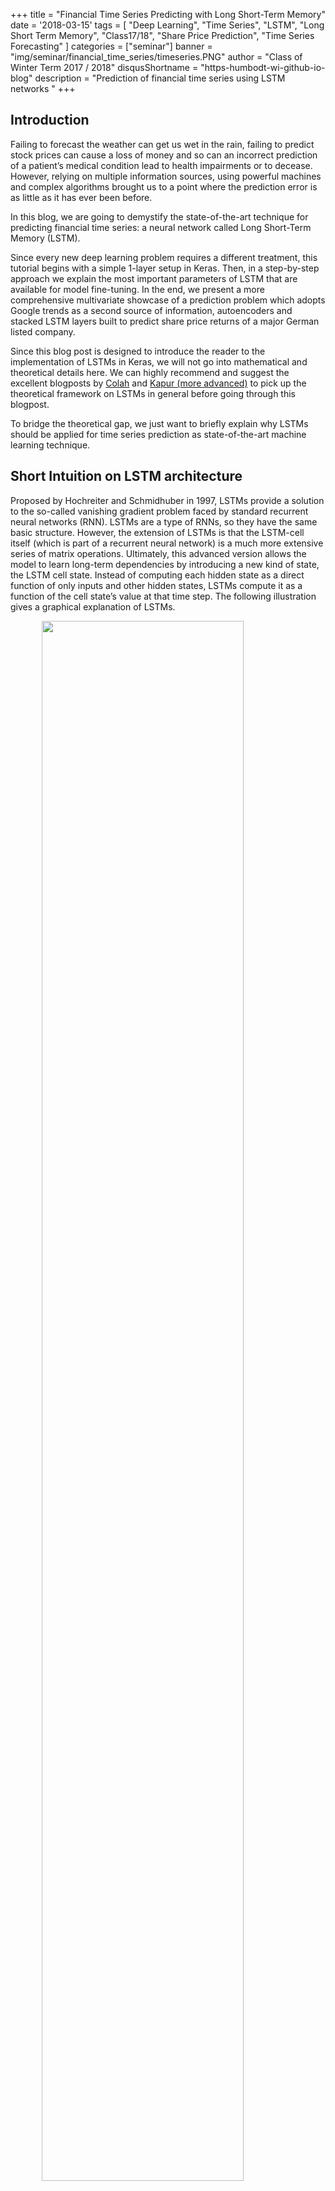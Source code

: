 +++
title = "Financial Time Series Predicting with Long Short-Term Memory"
date = '2018-03-15'
tags = [ "Deep Learning", "Time Series", "LSTM", "Long Short Term Memory", "Class17/18", "Share Price Prediction", "Time Series Forecasting" ]
categories = ["seminar"]
banner = "img/seminar/financial_time_series/timeseries.PNG"
author = "Class of Winter Term 2017 / 2018"
disqusShortname = "https-humbodt-wi-github-io-blog"
description = "Prediction of financial time series using LSTM networks "
+++

## Introduction
Failing to forecast the weather can get us wet in the rain, failing to predict stock prices can cause a loss of money and so can an incorrect prediction of a patient’s medical condition lead to health impairments or to decease. However, relying on multiple information sources, using powerful machines and complex algorithms brought us to a point where the prediction error is as little as it has ever been before.

In this blog, we are going to demystify the state-of-the-art technique for predicting financial time series: a neural network called Long Short-Term Memory (LSTM). 

Since every new deep learning problem requires a different treatment, this tutorial begins with a simple 1-layer setup in Keras. Then, in a step-by-step approach we explain the most important parameters of LSTM that are available for model fine-tuning. In the end, we present a more comprehensive multivariate showcase of a prediction problem which adopts Google trends as a second source of information, autoencoders and stacked LSTM layers built to predict share price returns of a major German listed company.

Since this blog post is designed to introduce the reader to the implementation of LSTMs in Keras, we will not go into mathematical and theoretical details here. We can highly recommend and suggest the excellent blogposts by <a href="http://colah.github.io/posts/2015-08-Understanding-LSTMs/">Colah</a> and  <a href="https://ayearofai.com/rohan-lenny-3-recurrent-neural-networks-10300100899b">Kapur (more advanced)</a> to pick up the theoretical framework on LSTMs in general before going through this blogpost. 

To bridge the theoretical gap, we just want to briefly explain why LSTMs should be applied for time series prediction as state-of-the-art machine learning technique. 

## Short Intuition on LSTM architecture
Proposed by Hochreiter and Schmidhuber in 1997, LSTMs provide a solution to the so-called vanishing gradient problem faced by standard recurrent neural networks (RNN). LSTMs are a type of RNNs, so they have the same basic structure. However, the extension of LSTMs is that the LSTM-cell itself (which is part of a recurrent neural network) is a much more extensive series of matrix operations. Ultimately, this advanced version allows the model to learn long-term dependencies by introducing a new kind of state, the LSTM cell state. Instead of computing each hidden state as a direct function of only inputs and other hidden states, LSTMs compute it as a function of the cell state’s value at that time step. The following illustration gives a graphical explanation of LSTMs.


<img align="center" width="80%" style="display:block;margin:0 auto;" 
src="/blog/img/seminar/financial_time_series/LSTM3-chain_orig.png">
<i style="float:right;">Figure from: <a href="http://colah.github.io/posts/2015-08-Understanding-LSTMs/">Colah's Blog</a></i>
<br><br style="clear: both">
The cell state is the top line in the LSTM cell illustrated in the figure above. It can be intuitively thought of as being a conveyor belt which carries long-term memory. Mathematically, it is just a vector. The reason to use this analogy is because information can flow through a cell very easily without the need for the cell state being modified at all. With RNNs, each hidden state takes all the information from before and fully transforms it by applying a function over it. Each component of the hidden state is modified according to the new information at each single time step. In contrast, the LSTM cell state takes information and only selectively modifies it while the existing information flows through. This methodology solves the vanishing gradient problem. Why? The key is that new information is added, i.e. not multiplied, to the cell state. Different to multiplication in RNNs, addition distributes gradients equally, the chain-rule does not apply. Thus, when we inject a gradient at the end, it will easily flow back all the way to the beginning without the problem to vanish. But enough theory, let’s get our hands dirty with the implementation in Keras.

## Getting started...
### Data Collection 

Before we can start our journey we would like to introduce two useful APIs that can make your life a lot easier:

* `Pandas_datareader` can be used to download finance data via the Yahoo Finance API.
  You can see a small snipped down below. Include your stock and your time frame.
  API does normally not provide returns, which are commonly used in practice. We added another line that calculate log returns for your. Log returns are great! Check it out: Here is a good <a href="https://trends.google.com/trends/explore?q=VW">Google trend API</a>. 

* `Pytrends` can access the <a href="https://medium.com/@pewresearch/using-google-trends-data-for-research-here-are-6-questions-to-ask-a7097f5fb526">reference</a>. In the second box you can find a more comprehensive example that collects data from Google, loops the code, and can even continue downloading at another day (your daily quota is unfortunately limited). Please have a look at the code. If you spend a moment, we are sure you can figure it out. For more information: Here is a good <a href="https://medium.com/@pewresearch/using-google-trends-data-for-research-here-are-6-questions-to-ask-a7097f5fb526">reference</a>. The details of the snipped are not to important for
our modelling, but have a look!
<br><br>



{{< highlight python "style=emacs" >}}
# Get Yahoo Data
import pandas_datareader as pdr

stock = pdr.get_data_yahoo(symbols='#your stock ticker', start=datetime(2012, 1, 1), end=datetime(2017, 12, 31))
stock = stock['Adj Close'] # or one of the other columns (i.e., opening prices, Volumes)
stock_returns = np.log(stock/stock.shift())[1:] #calculate log returns
{{< /highlight >}}



{{< highlight python "style=emacs" >}}
# Download Data from google Trends
from pytrends.request import TrendReq
import datetime
import os
google_username = #(...) #INCLUDE YOUR GOOGLE ACCOUNT
google_password = #(...)
pytrend = TrendReq(google_username, google_password, custom_useragent="My Pytrends Script")

formatter = "{:02d}".format

databegin = list(map(formatter, range(0, 19, 3))) #change TIME here.
dataend   = list(map(formatter, range(4, 25, 3))) #downloads for hourly data atm

lastdate = datetime.date(2018, 3, 12) # Until when do you want to download

file = open("daysleft.txt")
daysprior = int(file.read())
file.close()

while daysprior>2:
    
    file = open("daysleft.txt", "w")
    file.write(str(daysprior))
    file.close()
    
    daysbefore = lastdate - datetime.timedelta(days=daysprior)
    
    keywords = ["Volkswagen"] #INCLUDE KEYWORDS HERE! 
    for i in range(0, len(databegin)):
        begin = daysbefore.strftime("%Y-%m-%d") + "T" + databegin[i]
        end   = daysbefore.strftime("%Y-%m-%d") + "T" + dataend[i]
        
        timeframestring = begin + " " + end
        
        for j in range (0, len(keywords)):
            pytrend.build_payload(kw_list=[keywords[j]], timeframe=timeframestring)
            df = pytrend.interest_over_time()
            df.to_csv("../data/" + keywords[j] + "/" + timeframestring + ".csv")
            
    begin = daysbefore.strftime("%Y-%m-%d") + "T21"
    end   = (lastdate - datetime.timedelta(days=daysprior - 1)).strftime("%Y-%m-%d") + "T01"
    timeframestring = begin + " " + end
    for j in range (0, len(keywords)):
        pytrend.build_payload(kw_list=[keywords[j]], timeframe=timeframestring)
        df = pytrend.interest_over_time()
        df.to_csv("../data/" + keywords[j] + "/" + timeframestring + ".csv")
    
    daysprior = daysprior -1
{{< /highlight >}}

This should just give you an idea on where to start. If you work with financial data, these should come in handy. We are now going to use a dataset that is already prepared to showcase sequence modelling with Keras. The data was collected from the same APIs, you just learnt about. Our dataset has 7 columns, combining finance data from Yahoo and query data from
Google: 

* `date` represents trading days between 2012 and 2017.

* `googLVL` represents an index on how much "Volkswagen" was googled.

* `volLVL` represents the total Volume traded for that specific day.

* `dif_highlowLVL` represents the difference between the day's highest and lowest stock price. You can think of it as proxy for volatility.

* `googRET` represents the log returns of `googLVLs`.

* `daxRET` represents the log returns of the DAX. It is a proxy for the market movements.

* `y_closeRET` represents our target variable as a log return. It is the closing price for the Volkswagen AG stock for the specified date. We are using the closing and not the adjusted closing price because it is reasonable to assume that dividends and market split information are also represented in the Google signal (As a reminder: Adjusted closing prices are corrected for financial events, i.e. stock splits or dividend payments). 

We are using everything except `date`. We could also try to extract further features like
dummies or a seasonal effect. We save that for next time. Our data should incorporate some 
seasonal effects already. Nevertheless, be creative! 

{{< highlight python "style=emacs" >}}
# We read in the dataset 
data = read_csv("final_df_VW.csv")
data = data.iloc[:,1] # delete column you dont want to use for training here!
                      # We are deleteting date here.
{{< /highlight >}}

### Data Preprocessing
We are left with our six variables including our target. Before we start with our
model training we need two more steps. First, we include a `MinMaxScaler` from the `sklearn` package. It always makes sense to think about proper preprocessing such as normalization.
If we included the dataset without it, `volLVL` could completely dominate our traning and skew our model. It often makes sense if your features are on a similar scale. Please see below the function for the normalization. Notice that we also save the scaler, we are using! 
You can use it for example to reverse the scaling after your predictions. 

{{< highlight python "style=emacs" >}}
# function to normalize
def normalize(df):
    """ 
        Uses minMax scaler on data to normalize. Important especially for Volume and google_lvl
        @param df: data frame with all features
    """
    df = DataFrame(df)
    df.dropna(inplace = True)
    df = df.values
    df = df.astype('float32')
    scaler = MinMaxScaler(feature_range=(-1, 1))
    norm = scaler.fit_transform(df)
    return scaler, norm
{{< /highlight >}}

The second step is a little more involved. Is it crucial for working with sequences
in <a href="https://keras.io/layers/recurrent/">Keras</a>.

## Keras
Before we get into the exciting part, a small introduction...

> "Keras is a high-level neural networks API, written in Python and capable of running on top of TensorFlow, CNTK, or Theano. It was developed with a focus on enabling fast experimentation. Being able to go from idea to result with the least possible delay is key to doing good research." (<a href="https://keras.io/">Keras Documentation</a>)

Our examples use Keras with Python 3.5, running TensorFlow as a backend. We will build a 
small LSTM architecture to teach you the in and outs of Keras' sequence modelling. 
At this point, we expect you to understand what a recurrsive layer does and how it is
special. We will talk about hidden states and weight updates, truncated backpropagation, and other things. If all that is new to you, check out some of the very detailed blogs we recommended in the 'theory' part. 
There are many other blogs and examples which go rather slowly. Jason Brownlee's <a href="https://machinelearningmastery.com">blog</a> covers many ideas slowly for beginners.
This blog does try to provide a condensed application example, that does not only showcase the easiest one-to-one prediction. 
If you just came here accidentally without any idea of Keras the <a href="https://keras.io/#keras-the-python-deep-learning-library">30s guide</a> can bring you up to speed. For more involved file an issue to the Keras' <a href="https://github.com/keras-team/keras/issues">Github</a>. Most of the time they are happy to
help! 


### A little more preprocessing...
The most confusing thing for people starting to work with Keras' recurrent layers is getting used to the shape of the input matrix. In contrast to a standard MLP, recurrent networks's input has an additional dimension. 

* The input matrix is 3D, where the first dimension is the number of samples in you batch (normally denoted as  `batch_size`). You can think of it as the number 
of rows of you input data after which you want your weights to be updated (careful: weights are not states). A higher `batch_size` reduces your computational time by reducing the number of updates. In many cases, especially if you are short on training data, you would set this to 
one and just update your weights after every sample. We will do that for our stock prediction,
since we only end up with about 1500 training days. If you had a different use case (i.e., Natural Language Processing) it could be beneficial to update weights only every 5 samples (i.e., `batch_size` = 5). 

* The second dimension represents the new time domain (`timesteps`). `Timesteps` define the number of steps in the past you are unfolding your recurrent layer. They define where the backpropagation is truncated to. It is important to understand that the longer your sequence per sample (more `timesteps`) is the more computational expensive your optimization gets, since the gradient is computated for every defined `timestep`. When you are used to auto-regressiv statistical modelling techniques, `timesteps` are difficult to understand. In a standard feed forward neural network (FFNN) or i.e. ARIMA setup, it would be natural to include your `timesteps` (lags) as `features`. Here is were many people struggle. In the LSTM, the right way to handle time dependencies is in the second dimensions. For stock market prediction it is crucial to find well defined time dependencies. If we set this to i.e. seven, every `features` would backpropate one week, with 30 one month etc. Technically, it is also possible to include different `features` with different `timesteps`. Missing steps would be padded with 0.
Would that be a problem? Most likely not since the model should learn to ignore them. 

* The last dimension represent `features`. There are six in our stock price example if we 
want to include the target variable also as a `feature`. This is the same as in FFNN.
<br>

Now that you understand the `batch_input_shape` (`batch_size`, `timesteps`, `features`) of a recurrent layer, you might have noticed that our dataset hardly has the correct dimensions to be fed into the model. Below you can see the function that changes that. The idea is simple: We shift the input and append it to the old dataset. We extend the dataset according to our specified `timesteps`.

{{< highlight python "style=emacs" >}}
# Append with timesteps
def createTimeSteps(df, lags=1):
    """ 
        creates the amount of timesteps from the target and appends to df. 
        How many lags we use to predict the target.
        @param df: data frame with all features
        @param lags: number of lags from the target that are appended
    """
    df = DataFrame(df)
    columns = list()
    for i in range(lags, 0, -1):
        columns.append(df.shift(i))
    columns.append(df) #add original
    # combine
    output = pd.concat(columns, axis=1)
    # replace rows with NaN values
    output.fillna(0, inplace = True)
    return output
{{< /highlight >}}

Now we good to go. We uses our loaded dataset from above, apply `normalize`,
extend by our `timesteps`, split into training and test set with `TRAINING_DAYS`,
and choose our `features` and our `y`. It is good practive to define 
CONSTANTS in capital letter in the beginning of your training. It helps you to keep eveything structured and is very convenient for testing different setups.

{{< highlight python "style=emacs" >}}
# Everything together
scaler, normalized_data = normalize(data)

BATCH_SIZE = 1 # batch size during training
TS = 14 # length of Sequence we use for our samples (7 = week, 30 = month)
FEATURES = 6 # number of features in data set
TRAINING_DAYS = 1250 # Training/Test split for data

full_df = createTimeSteps(normalized_data, TS) 
full_df = full_df.values # Training vs Test

train = full_df[:TRAINING_DAYS, :]
test = full_df[TRAINING_DAYS:, :]

input_var = int(TS*FEATURES) # Every feature has as many columns as defined timestep 
target = -1 # Our Volkswagen AG stock price is the last column of our dataset
X_train, y_train = train[:, :input_var], train[:, target]
X_test, y_test = test[:, :input_var], test[:, target]

X_train = X_train.reshape(TRAINING_DAYS, TS, FEATURES) 
X_test = X_test.reshape(X_test.shape[0], TS, FEATURES)
{{< /highlight >}}
<!--
Markdown Github
Hugo syntax highlighting
https://gohugo.io/content-management/syntax-highlighting/
normales HTML
-->
<br>


<script>
setTimeout(function(){
    //We had an issue with the python comments having an extra newline character.
    $("code.language-python span").filter(function () { 
        return this.style.fontStyle == 'italic' && this.style.color == "rgb(0, 136, 0)";
    }).each(function(i,e){        
        e.innerText = e.innerText.replace("\n","");
    });
}, 0);
</script>